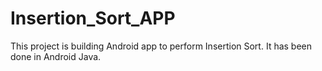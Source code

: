 # Insertion_Sort_APP
This project is building Android app to perform Insertion Sort. It has been done in Android Java.
